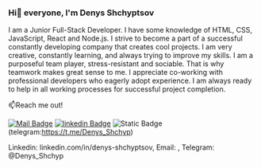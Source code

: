 ### Hi👋 everyone, I'm Denys Shchyptsov

I am a Junior Full-Stack Developer. I have some knowledge of HTML, CSS, JavaScript, React and Node.js. I strive to become a part of a successful constantly developing company that creates cool projects. I am very creative, constantly learning, and always trying to improve my skills. 
I am a purposeful team player, stress-resistant and sociable. That is why teamwork makes great sense to me. I appreciate co-working with professional developers who eagerly adopt experience. I am always ready to help in all working processes for successful project completion.

📫Reach me out!


[![Mail Badge](https://img.shields.io/badge/Gmail-Denys%20Shchyptsov?style=social&logo=Gmail&color=%23EA4335)](mailto:denysshchyptsovit@gmail.com)
[![linkedin Badge](https://img.shields.io/badge/linkedin-%230A66C2?logo=linkedin&color=%230A66C2&link=https%3A%2F%2Fwww.linkedin.com%2Fin%2Fdenys-shchyptsov)](https://www.linkedin.com/in/denys-shchyptsov/)
![Static Badge](https://img.shields.io/badge/Telegram-Denys%20Shchyptsov?style=social&logo=telegram&color=%2326A5E4&link=https%3A%2F%2Ft.me%2FDenys_Shchyp)
(telegram:https://t.me/Denys_Shchyp)









Linkedin: linkedin.com/in/denys-shchyptsov, Email: , Telegram: @Denys_Shchyp

